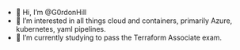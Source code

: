 - 👋 Hi, I’m @G0rdonHill
- 👀 I’m interested in all things cloud and containers, primarily Azure, kubernetes, yaml pipelines.
- 🌱 I’m currently <!---learning--> studying to pass the Terraform Associate exam.
<!-- - 💞️ I’m looking to collaborate on JS web apps - I'd like to get some more typical dev experience. -->
<!-- - 📫 How to reach me - Twitter @uisge_beatha_ -->

<!---
G0rdonHill/G0rdonHill is a ✨ special ✨ repository because its `README.md` (this file) appears on your GitHub profile.
You can click the Preview link to take a look at your changes.
--->

